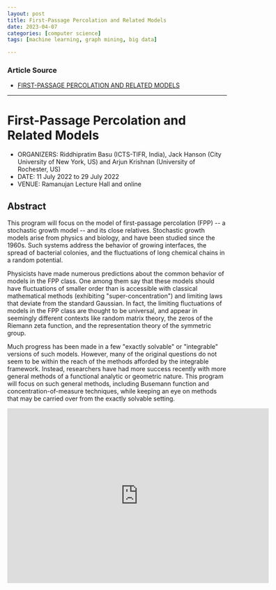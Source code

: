 ```yaml
---
layout: post
title: First-Passage Percolation and Related Models
date: 2023-04-07
categories: [computer science]
tags: [machine learning, graph mining, big data]

---
```


### Article Source

* [FIRST-PASSAGE PERCOLATION AND RELATED MODELS](https://www.youtube.com/watch?v=dv4DEhU9tbU)


---


# First-Passage Percolation and Related Models

* ORGANIZERS: Riddhipratim Basu (ICTS-TIFR, India), Jack Hanson (City University of New York, US) and Arjun Krishnan (University of Rochester, US)
* DATE: 11 July 2022 to 29 July 2022
* VENUE: Ramanujan Lecture Hall and online

## Abstract

This program will focus on the model of first-passage percolation (FPP) -- a stochastic growth model -- and its close relatives. Stochastic growth models arise from physics and biology, and have been studied since the 1960s. Such systems address the behavior of growing interfaces, the spread of bacterial colonies, and the fluctuations of long chemical chains in a random potential.

Physicists have made numerous predictions about the common behavior of models in the FPP class. One among them say that these models should have fluctuations of smaller order than is accessible with classical mathematical methods (exhibiting "super-concentration") and limiting laws that deviate from the standard Gaussian. In fact, the limiting fluctuations of models in the FPP class are thought to be universal, and appear in seemingly different contexts like random matrix theory, the zeros of the Riemann zeta function, and the representation theory of the symmetric group.

Much progress has been made in a few "exactly solvable" or "integrable" versions of such models. However, many of the original questions do not seem to be within the reach of the methods afforded by the integrable framework. Instead, researchers have had more success recently with more general methods of a functional analytic or geometric nature. This program will focus on such general methods, including Busemann function and concentration-of-measure techniques, while keeping an eye on methods that may be carried over from the exactly solvable setting.​

<iframe width="600" height="400" src="https://www.youtube.com/embed/dv4DEhU9tbU" title="YouTube video player" frameborder="0" allow="accelerometer; autoplay; clipboard-write; encrypted-media; gyroscope; picture-in-picture; web-share" allowfullscreen></iframe>